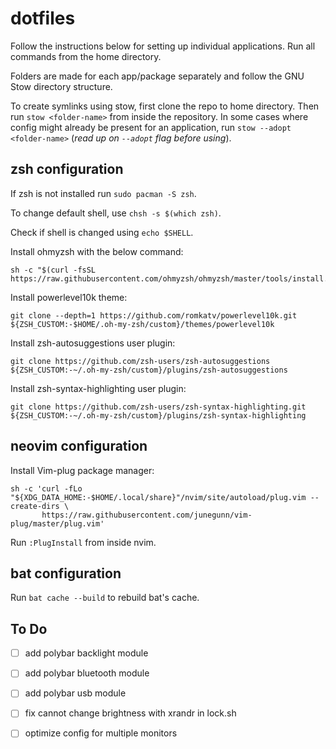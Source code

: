 # dotfiles

Follow the instructions below for setting up individual applications. Run all commands from the home directory.

Folders are made for each app/package separately and follow the GNU Stow directory structure.

To create symlinks using stow, first clone the repo to home directory. Then run `stow <folder-name>` from inside the repository. In some cases where config might already be present for an application, run `stow --adopt <folder-name>` (*read up on `--adopt` flag before using*).

## zsh configuration

If zsh is not installed run `sudo pacman -S zsh`.

To change default shell, use `chsh -s $(which zsh)`.

Check if shell is changed using `echo $SHELL`.

Install ohmyzsh with the below command:

```
sh -c "$(curl -fsSL https://raw.githubusercontent.com/ohmyzsh/ohmyzsh/master/tools/install.sh)"
```

Install powerlevel10k theme:

```
git clone --depth=1 https://github.com/romkatv/powerlevel10k.git ${ZSH_CUSTOM:-$HOME/.oh-my-zsh/custom}/themes/powerlevel10k
```

Install zsh-autosuggestions user plugin:

```
git clone https://github.com/zsh-users/zsh-autosuggestions ${ZSH_CUSTOM:-~/.oh-my-zsh/custom}/plugins/zsh-autosuggestions
```

Install zsh-syntax-highlighting user plugin:

```
git clone https://github.com/zsh-users/zsh-syntax-highlighting.git ${ZSH_CUSTOM:-~/.oh-my-zsh/custom}/plugins/zsh-syntax-highlighting
```

## neovim configuration

Install Vim-plug package manager:

```
sh -c 'curl -fLo "${XDG_DATA_HOME:-$HOME/.local/share}"/nvim/site/autoload/plug.vim --create-dirs \
       https://raw.githubusercontent.com/junegunn/vim-plug/master/plug.vim'
```

Run `:PlugInstall` from inside nvim.

## bat configuration

Run `bat cache --build` to rebuild bat's cache.

## To Do

- [ ] add polybar backlight module
- [ ] add polybar bluetooth module
- [ ] add polybar usb module

- [ ] fix cannot change brightness with xrandr in lock.sh

- [ ] optimize config for multiple monitors
